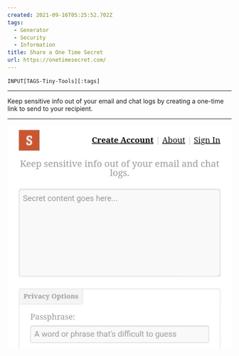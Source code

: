 ```yaml
---
created: 2021-09-16T05:25:52.702Z
tags: 
  - Generator
  - Security
  - Information
title: Share a One Time Secret
url: https://onetimesecret.com/
---
```

```meta-bind
INPUT[TAGS-Tiny-Tools][:tags]
```

___
Keep sensitive info out of your email and chat logs by creating a one-time link to send to your recipient.
___

![](_attachments/share-a-one-time-secret.jpg)
